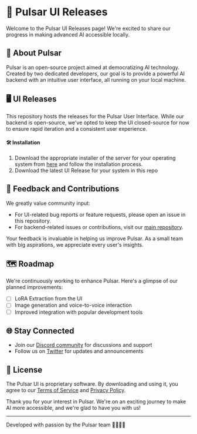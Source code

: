 # 🚀 Pulsar UI Releases

Welcome to the Pulsar UI Releases page! We're excited to share our progress in making advanced AI accessible locally.

## 🧠 About Pulsar

Pulsar is an open-source project aimed at democratizing AI technology. Created by two dedicated developers, our goal is to provide a powerful AI backend with an intuitive user interface, all running on your local machine.

## 🖥️ UI Releases

This repository hosts the releases for the Pulsar User Interface. While our backend is open-source, we've opted to keep the UI closed-source for now to ensure rapid iteration and a consistent user experience.

#### 🛠️ Installation

1. Download the appropriate installer of the server for your operating system from [here](https://github.com/astramind-ai/PulsarInstaller) and follow the installation process.
2. Download the latest UI Release for your system in this repo

## 🤝 Feedback and Contributions

We greatly value community input:

- For UI-related bug reports or feature requests, please open an issue in this repository.
- For backend-related issues or contributions, visit our [main repository](https://github.com/astramind-ai/Pulsar).

Your feedback is invaluable in helping us improve Pulsar. As a small team with big aspirations, we appreciate every user's insights.

## 🗺️ Roadmap

We're continuously working to enhance Pulsar. Here's a glimpse of our planned improvements:

- [ ] LoRA Extraction from the UI  
- [ ] Image generation and voice-to-voice interaction 
- [ ] Improved integration with popular development tools

## 🌐 Stay Connected

- Join our [Discord community](https://discord.gg/BEMVTmcPEs) for discussions and support
- Follow us on [Twitter](https://x.com/astramind_ai) for updates and announcements

## 📜 License

The Pulsar UI is proprietary software. By downloading and using it, you agree to our [Terms of Service](https://www.astramind.ai/terms) and [Privacy Policy](https://www.astramind.ai/privacy).

Thank you for your interest in Pulsar. We're on an exciting journey to make AI more accessible, and we're glad to have you with us!

---

Developed with passion by the Pulsar team 👩‍💻👨‍💻
